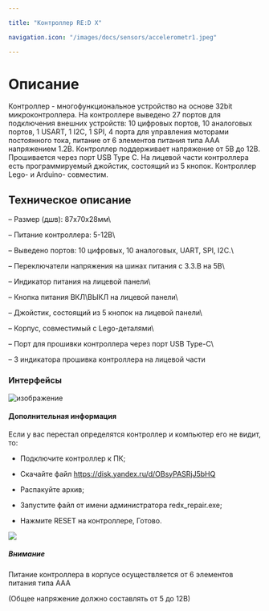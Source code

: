 ```yaml
---

title: "Контроллер RE:D X"

navigation.icon: "/images/docs/sensors/accelerometr1.jpeg"

---
```


# Описание 

Контроллер - многофункциональное устройство на основе 32bit микроконтроллера. На контроллере выведено 27 портов для подключения внешних устройств: 10 цифровых портов, 10 аналоговых портов, 1 USART, 1 I2C, 1 SPI, 4 порта для управления моторами постоянного тока, питание от 6 элементов питания типа AAA напряжением 1.2В. Контроллер поддерживает напряжение от 5В до 12В. Прошивается через порт USB Type C. На лицевой части контроллера есть программируемый джойстик, состоящий из 5 кнопок. Контроллер Lego- и Arduino- совместим.

## Техническое описание 

– Размер (д*ш*в): 87х70х28мм\

– Питание контроллера: 5-12В\

– Выведено портов: 10 цифровых, 10 аналоговых, UART, SPI, I2C.\

– Переключатели напряжения на шинах питания с 3.3.В на 5В\

– Индикатор питания на лицевой панели\

– Кнопка питания ВКЛ\ВЫКЛ на лицевой панели\

– Джойстик, состоящий из 5 кнопок на лицевой панели\

– Корпус, совместимый с Lego-деталями\

– Порт для прошивки контроллера через порт USB Type-C\

– 3 индикатора прошивка контроллера на лицевой части

### Интерфейсы 

![изображение](/images/docs/1280x720.jpeg)

#### Дополнительная информация 

Если у вас перестал определятся контроллер и компьютер его не видит, то:



- Подключите контроллер к ПК;



- Скачайте файл https://disk.yandex.ru/d/OBsyPASRjJ5bHQ



- Распакуйте архив;



- Запустите файл от имени администратора redx_repair.exe;



- Нажмите RESET на контроллере, Готово.

![](/images/docs/battery_AA.png)

##### Внимание 

Питание контроллера в корпусе осуществляется от 6 элементов питания типа ААА

(Общее напряжение должно составлять от 5 до 12В)